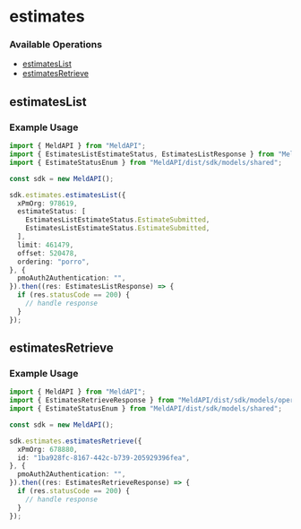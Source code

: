 # estimates

### Available Operations

* [estimatesList](#estimateslist)
* [estimatesRetrieve](#estimatesretrieve)

## estimatesList

### Example Usage

```typescript
import { MeldAPI } from "MeldAPI";
import { EstimatesListEstimateStatus, EstimatesListResponse } from "MeldAPI/dist/sdk/models/operations";
import { EstimateStatusEnum } from "MeldAPI/dist/sdk/models/shared";

const sdk = new MeldAPI();

sdk.estimates.estimatesList({
  xPmOrg: 978619,
  estimateStatus: [
    EstimatesListEstimateStatus.EstimateSubmitted,
    EstimatesListEstimateStatus.EstimateSubmitted,
  ],
  limit: 461479,
  offset: 520478,
  ordering: "porro",
}, {
  pmoAuth2Authentication: "",
}).then((res: EstimatesListResponse) => {
  if (res.statusCode == 200) {
    // handle response
  }
});
```

## estimatesRetrieve

### Example Usage

```typescript
import { MeldAPI } from "MeldAPI";
import { EstimatesRetrieveResponse } from "MeldAPI/dist/sdk/models/operations";
import { EstimateStatusEnum } from "MeldAPI/dist/sdk/models/shared";

const sdk = new MeldAPI();

sdk.estimates.estimatesRetrieve({
  xPmOrg: 678880,
  id: "1ba928fc-8167-442c-b739-205929396fea",
}, {
  pmoAuth2Authentication: "",
}).then((res: EstimatesRetrieveResponse) => {
  if (res.statusCode == 200) {
    // handle response
  }
});
```
